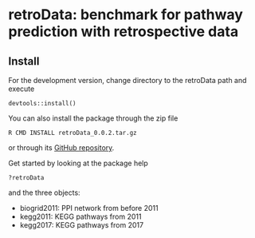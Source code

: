 # retroData: benchmark for pathway prediction with retrospective data

## Install

For the development version, change directory to the 
retroData path and execute

```
devtools::install()
```
You can also install the package through the zip file

```
R CMD INSTALL retroData_0.0.2.tar.gz
```

or through its [GitHub repository](https://github.com/b2slab/retroData). 

Get started by looking at the package help

```
?retroData
```

and the three objects: 

* biogrid2011: PPI network from before 2011
* kegg2011: KEGG pathways from 2011
* kegg2017: KEGG pathways from 2017
